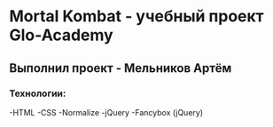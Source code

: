 # Mortal Kombat - учебный проект Glo-Academy
## Выполнил проект - Мельников Артём 
### Технологии:
-HTML
-CSS
-Normalize
-jQuery
-Fancybox (jQuery)

